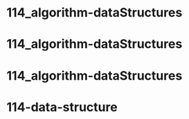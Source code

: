 # 114_algorithm-dataStructures
# 114_algorithm-dataStructures
# 114_algorithm-dataStructures
# 114-data-structure
